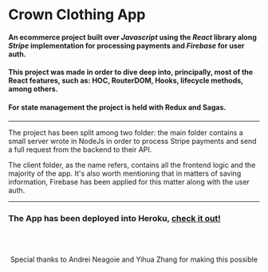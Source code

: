 # Crown Clothing App

#### An ecommerce project built over *Javascript* using the *React* library along *Stripe* implementation for processing payments and *Firebase* for user auth.

#### This project was made in order to dive deep into, principally, most of the React features, such as: HOC, RouterDOM, Hooks, lifecycle methods, among others.

#### For state management the project is held with Redux and Sagas.

<hr/>

The project has been split among two folder: the main folder contains a small server wrote in NodeJs in order to process Stripe payments and send a full request from the backend to their API.

The client folder, as the name refers, contains all the frontend logic and the majority of the app. It's also worth mentioning that in matters of saving information, Firebase has been applied for this matter along with the user auth.

<hr/>

### The App has been deployed into Heroku, [check it out!](https://ecommerce-crown-clothing.herokuapp.com/)
 
<br/>
<br/>

<p align="center">Special thanks to Andrei Neagoie and Yihua Zhang for making this possible</p>